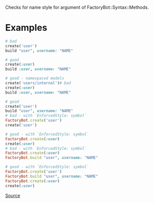 
Checks for name style for argument of FactoryBot::Syntax::Methods.

# Examples

```ruby
# bad
create('user')
build "user", username: "NAME"

# good
create(:user)
build :user, username: "NAME"

# good - namespaced models
create('users/internal')# bad
create(:user)
build :user, username: "NAME"

# good
create('user')
build "user", username: "NAME"
# bad - with `EnforcedStyle: symbol`
FactoryBot.create('user')
create('user')

# good - with `EnforcedStyle: symbol`
FactoryBot.create(:user)
create(:user)
# bad - with `EnforcedStyle: symbol`
FactoryBot.create(:user)
FactoryBot.build "user", username: "NAME"

# good - with `EnforcedStyle: symbol`
FactoryBot.create('user')
FactoryBot.build "user", username: "NAME"
FactoryBot.create(:user)
create(:user)
```

[Source](http://www.rubydoc.info/gems/rubocop/RuboCop/Cop/FactoryBot/FactoryNameStyle)